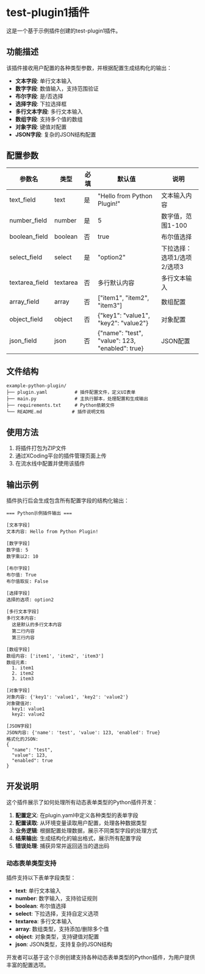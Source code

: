 # test-plugin1插件

这是一个基于示例插件创建的test-plugin1插件。

## 功能描述

该插件接收用户配置的各种类型参数，并根据配置生成结构化的输出：

- **文本字段**: 单行文本输入
- **数字字段**: 数值输入，支持范围验证
- **布尔字段**: 是/否选择
- **选择字段**: 下拉选择框
- **多行文本字段**: 多行文本输入
- **数组字段**: 支持多个值的数组
- **对象字段**: 键值对配置
- **JSON字段**: 复杂的JSON结构配置

## 配置参数

| 参数名 | 类型 | 必填 | 默认值 | 说明 |
|--------|------|------|--------|---------|
| text_field | text | 是 | "Hello from Python Plugin!" | 文本输入内容 |
| number_field | number | 是 | 5 | 数字值，范围1-100 |
| boolean_field | boolean | 否 | true | 布尔值选择 |
| select_field | select | 是 | "option2" | 下拉选择：选项1/选项2/选项3 |
| textarea_field | textarea | 否 | 多行默认内容 | 多行文本输入 |
| array_field | array | 否 | ["item1", "item2", "item3"] | 数组配置 |
| object_field | object | 否 | {"key1": "value1", "key2": "value2"} | 对象配置 |
| json_field | json | 否 | {"name": "test", "value": 123, "enabled": true} | JSON配置 |

## 文件结构

```
example-python-plugin/
├── plugin.yaml          # 插件配置文件，定义UI表单
├── main.py              # 主执行脚本，处理配置和生成输出
├── requirements.txt     # Python依赖文件
└── README.md           # 插件说明文档
```

## 使用方法

1. 将插件打包为ZIP文件
2. 通过XCoding平台的插件管理页面上传
3. 在流水线中配置并使用该插件

## 输出示例

插件执行后会生成包含所有配置字段的结构化输出：

```
=== Python示例插件输出 ===

[文本字段]
文本内容: Hello from Python Plugin!

[数字字段]
数字值: 5
数字乘以2: 10

[布尔字段]
布尔值: True
布尔值取反: False

[选择字段]
选择的选项: option2

[多行文本字段]
多行文本内容:
  这是默认的多行文本内容
  第二行内容
  第三行内容

[数组字段]
数组内容: ['item1', 'item2', 'item3']
数组元素:
  1. item1
  2. item2
  3. item3

[对象字段]
对象内容: {'key1': 'value1', 'key2': 'value2'}
对象键值对:
  key1: value1
  key2: value2

[JSON字段]
JSON内容: {'name': 'test', 'value': 123, 'enabled': True}
格式化的JSON:
{
  "name": "test",
  "value": 123,
  "enabled": true
}
```

## 开发说明

这个插件展示了如何处理所有动态表单类型的Python插件开发：

1. **配置定义**: 在plugin.yaml中定义各种类型的表单字段
2. **配置读取**: 从环境变量读取用户配置，处理各种数据类型
3. **业务逻辑**: 根据配置处理数据，展示不同类型字段的处理方式
4. **结果输出**: 生成结构化的输出格式，展示所有配置字段
5. **错误处理**: 捕获异常并返回适当的退出码

### 动态表单类型支持

插件支持以下表单字段类型：

- **text**: 单行文本输入
- **number**: 数字输入，支持验证规则
- **boolean**: 布尔值选择
- **select**: 下拉选择，支持自定义选项
- **textarea**: 多行文本输入
- **array**: 数组类型，支持添加/删除多个值
- **object**: 对象类型，支持键值对配置
- **json**: JSON类型，支持复杂的JSON结构

开发者可以基于这个示例创建支持各种动态表单类型的Python插件，为用户提供丰富的配置选项。